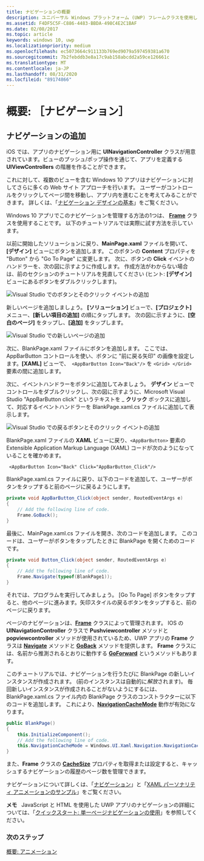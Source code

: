 ```yaml
---
title: ナビゲーションの概要
description: ユニバーサル Windows プラットフォーム (UWP) フレームクラスを使用して、複数のビューを含む Windows 10 アプリにページナビゲーションを追加する方法について説明します。
ms.assetid: F4DF5C5F-C886-4483-BBDA-498C4E2C1BAF
ms.date: 02/08/2017
ms.topic: article
keywords: windows 10, uwp
ms.localizationpriority: medium
ms.openlocfilehash: ec5073664c911133b769ed9079a597459381a670
ms.sourcegitcommit: 7b2febddb3e8a17c9ab158abcdd2a59ce126661c
ms.translationtype: MT
ms.contentlocale: ja-JP
ms.lasthandoff: 08/31/2020
ms.locfileid: "89174866"
---
```

# <a name="getting-started-navigation"></a>概要: ［ナビゲーション］


## <a name="adding-navigation"></a>ナビゲーションの追加

iOS では、アプリのナビゲーション用に **UINavigationController** クラスが用意されています。ビューのプッシュ/ポップ操作を通じて、アプリを定義する **UIViewControllers** の階層を作ることができます。

これに対して、複数のビューを含む Windows 10 アプリはナビゲーションに対してさらに多くの Web サイト アプローチを行います。 ユーザーがコントロールをクリックしてページ間を移動し、アプリ内を進むことを考えてみることができます。 詳しくは、「[ナビゲーション デザインの基本](../design/basics/navigation-basics.md)」をご覧ください。

Windows 10 アプリでこのナビゲーションを管理する方法の1つは、 [**Frame**](/uwp/api/Windows.UI.Xaml.Controls.Frame) クラスを使用することです。 以下のチュートリアルでは実際に試す方法を示しています。

以前に開始したソリューションに戻り、**MainPage.xaml** ファイルを開いて、**[デザイン]** ビューにボタンを追加します。 このボタンの **Content** プロパティを "Button" から "Go To Page" に変更します。 次に、ボタンの **Click** イベントのハンドラーを、次の図に示すように作成します。 作成方法がわからない場合は、前のセクションのチュートリアルを見直してください (ヒント: **[デザイン]** ビューにあるボタンをダブルクリックします)。

![Visual Studio でのボタンとそのクリック イベントの追加](images/ios-to-uwp/vs-go-to-page.png)

新しいページを追加しましょう。 **[ソリューション]** ビューで、**[プロジェクト]** メニュー、**[新しい項目の追加]** の順にタップします。 次の図に示すように、**[空白のページ]** をタップし、**[追加]** をタップします。

![Visual Studio での新しいページの追加](images/ios-to-uwp/vs-add-new-page.png)

次に、BlankPage.xaml ファイルにボタンを追加します。 ここでは、AppBarButton コントロールを使い、ボタンに "前に戻る矢印" の画像を設定します。**[XAML]** ビューで、` <AppBarButton Icon="Back"/>` を `<Grid> </Grid>` 要素の間に追加します。

次に、イベントハンドラーをボタンに追加してみましょう。 **デザイン** ビューでコントロールをダブルクリックし、次の図に示すように、Microsoft Visual Studio "AppBarButton click" というテキストを \_ **クリック** ボックスに追加して、対応するイベントハンドラーを BlankPage.xaml.cs ファイルに追加して表示します。

![Visual Studio での戻るボタンとそのクリック イベントの追加](images/ios-to-uwp/vs-add-back-button.png)

BlankPage.xaml ファイルの **XAML** ビューに戻り、`<AppBarButton>` 要素の Extensible Application Markup Language (XAML) コードが次のようになっていることを確かめます。

` <AppBarButton Icon="Back" Click="AppBarButton_Click"/>`

BlankPage.xaml.cs ファイルに戻り、以下のコードを追加して、ユーザーがボタンをタップすると前のページに戻るようにします。

```csharp
private void AppBarButton_Click(object sender, RoutedEventArgs e)
{
    // Add the following line of code.    
    Frame.GoBack();
}
```

最後に、MainPage.xaml.cs ファイルを開き、次のコードを追加します。 このコードは、ユーザーがボタンをタップしたときに BlankPage を開くためのコードです。

```csharp
private void Button_Click(object sender, RoutedEventArgs e)
{
    // Add the following line of code.
    Frame.Navigate(typeof(BlankPage1));
}
```

それでは、プログラムを実行してみましょう。 [Go To Page] ボタンをタップすると、他のページに進みます。矢印スタイルの戻るボタンをタップすると、前のページに戻ります。

ページのナビゲーションは、[**Frame**](/uwp/api/Windows.UI.Xaml.Controls.Frame) クラスによって管理されます。 IOS の **UINavigationController** クラスで **Pushviewcontroller** メソッドと **popviewcontroller** メソッドが使用されているため、UWP アプリの **Frame** クラスは [**Navigate**](/uwp/api/windows.ui.xaml.controls.frame.navigate) メソッドと [**GoBack**](/uwp/api/windows.ui.xaml.controls.frame.goback) メソッドを提供します。 **Frame** クラスには、名前から推測されるとおりに動作する [**GoForward**](/uwp/api/windows.ui.xaml.controls.frame.goforward) というメソッドもあります。

このチュートリアルでは、ナビゲーションを行うたびに BlankPage の新しいインスタンスが作成されます。 (前のインスタンスは自動的に*解放*されます)。 毎回新しいインスタンスが作成されることがないようにするには、BlankPage.xaml.cs ファイル内の BlankPage クラスのコンストラクターに以下のコードを追加します。 これにより、[**NavigationCacheMode**](/uwp/api/windows.ui.xaml.controls.page.navigationcachemode) 動作が有効になります。

```csharp
public BlankPage()
{
    this.InitializeComponent();
    // Add the following line of code.
    this.NavigationCacheMode = Windows.UI.Xaml.Navigation.NavigationCacheMode.Enabled;
}
```

また、**Frame** クラスの [**CacheSize**](/uwp/api/windows.ui.xaml.controls.frame.cachesize) プロパティを取得または設定すると、キャッシュするナビゲーションの履歴のページ数を管理できます。

ナビゲーションについて詳しくは、「[ナビゲーション](../design/basics/navigation-basics.md)」と「[XAML パーソナリティ アニメーションのサンプル](https://github.com/microsoftarchive/msdn-code-gallery-microsoft/tree/411c271e537727d737a53fa2cbe99eaecac00cc0/Official%20Windows%20Platform%20Sample/Windows%208%20app%20samples/%5BC%23%5D-Windows%208%20app%20samples/C%23/Windows%208%20app%20samples/XAML%20personality%20animations%20sample%20(Windows%208))」をご覧ください。

**メモ**   JavaScript と HTML を使用した UWP アプリのナビゲーションの詳細については、「[クイックスタート: 単一ページナビゲーションの使用](/previous-versions/windows/apps/hh452768(v=win.10))」を参照してください。
 
### <a name="next-step"></a>次のステップ

[概要: アニメーション](getting-started-animation.md)